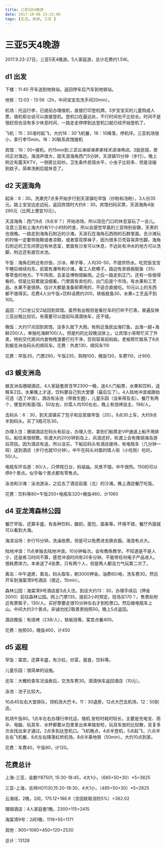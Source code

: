 ```yaml
---
title: 三亚5日4晚游
date: 2017-10-06 23:32:00
tags: [生活, 旅游, 三亚 ]
---
```

# 三亚5天4晚游

2017.9.23-27日，三亚5天4晚游。5人家庭游，总计花费约1.5W。

<!--more-->

## d1 出发

下楼：11:40 开车送到地铁站，返回停车后汽车到地铁站。

地铁：12:03 - 13:56（2h，中间宝宝去洗手间20min）。

机场：托运行李，已提前办理值机，直接打印登机牌。3岁宝宝买的儿童购成人票，值机柜台说可以直接登机。登机口在最远处，不行时间也不比较长。时间不是很赶但也没有多少休息时间，一路走走停停到达登机口就已经开始登机了。

飞机：15：30准时起飞，大约16：30飞机餐，18：10降落，停机坪。三亚机场很小，拿行李15min。18：30联系宾馆接机

宾馆：19：00+接机，约15min到*三亚云海瑶海景客栈天涯海角店*。3层民宿，房间正对海边，海浪声很大，距天涯海角西门5分钟，天涯镇10分钟（步行）。晚上附近有露天KTV，一侧房比较吵。卫生条件民宿水平，小虫子比较多，但是没碰到蚊子。简单洗刷后就休息了。



## d2 天涯海角

起床：6：30。洗漱完7点多开始步行到天涯镇吃早饭（炒粉和汤粉），3人份35元。路上宝宝边走边玩，返回宾馆时大约8：30。宾馆扫码买票，天涯海角4张290元（比网上便宜10元）。

天涯海角：西门9点（9点半？）开始进场，所以现在门口的休息室玩了一会儿。注意三亚和上海大约有1个小时的时差，所以会感觉早晨的三亚特别安静，天黑的也很晚。一路走到海角石附近的沙滩。天涯石在海角石西侧的石群里面。去沙滩玩的时候一定要带拖鞋或者凉鞋，或者穿双厚袜子，因为很多贝壳容易弄伤脚。海角石附近的卫生间旁边有休息室，里面有沙发可以休息，不远处有冲水的地方可以洗脚，附近还有直饮水池。

午饭：海角石附近有炒饭，沙冰，椰子等，人均30-50，不提供热水。吃完饭宝宝午睡后继续向东。前面有瀑布和沙滩。看工人砍椰子。路边有卖铁板鱿鱼（35）等零食的地方。下午阵雨，去圣旨博物馆躲雨。之后一路走到正门，还有一些值得看的，但是比较累就没细看。门里面有卖吃的，出门后是个市场，有水果和工艺品。水果不是很熟，估计大都是准备邮寄用的，不适合直接吃。10元以上的东西都不值得买。花费4人分午饭+饮料话费约200，铁板鱿鱼30，水果+工艺品不到100。

返回：门口坐公交2站回到宾馆。虽然有出租但是看拦车的打听不打表，普遍反映三亚出租比较坑，有需要可以提前叫滴滴快车，还不错。

晚饭：大约17点回到宾馆，没多久就下大雨。有附近渔民出海打鱼，出海一趟+海鲜200/人，单独吃海鲜100/人。但是约的比较晚没排上。让宾馆小哥帮忙买了外卖，特别交代房间内食物残渣要打扫干净，否则容易招蚂蚁。老板帮忙联系了8点到蜈支洲岛码头的顺风车。花费：外卖130，顺风车110

花费：早饭35，门票290，午饭235，购物100，晚饭130，车费110，计900.

## d3 蜈支洲岛

蜈支洲岛珊瑚酒店，4人家庭套房含早2300一晚，送4人门船票，水果和饮料，送租车2日。水果晚上才送，饮料要自己到大堂要（最后忘了）。4人陆地冲浪或跟拍可选（选了冲浪）。酒店有泳池（带救生圈），儿童乐园（没来得及去）。餐厅有两个，便宜的有面/饭，50左右，炒菜人均100左右，晚上有烧烤自主，198/人。

去码头：6：30，到天涯镇买了包子和豆浆做早饭（20）。8点30上车，大约9点半到码头。买了3瓶可乐30。

办理入住：珊瑚酒店在码头有前台，办理入住，拿到们船票走VIP通道上船不用排队。船往来很频繁。轮渡大约20分钟到岛上，风浪还好。轮渡上会有推销海岛游玩项目。因为酒店有送，所以没买。下船后码头有酒店接待，有电瓶车（几分钟一班）送到酒店（步行也就10分钟）。中午在码头对面的情人街（小吃街）吃的，50/人。

电瓶车环岛游：80/人，只停观日台，妈祖庙。风景不错。中午很热。150的可以停8个景点。似乎每个景点都有零售点。

泳池和沙滩：泳池游泳，之后去了酒店前面（北）的沙滩。晚上酒店餐厅吃饭。

花费：饮料等80+午饭200+电瓶车320+晚饭460，计1060

## d4 亚龙湾森林公园

餐厅早饭，还算丰盛，有各种饮料，酸奶，面包，面条等。环境不错，餐厅外面就可以看到大海。

海滨浴场：步行15分钟。洗澡收费，但是可以免费进去换衣服。海浪有点大。

陆地冲浪：11点单独去陆地冲浪。10分钟每次。会有教练教学。不知道是不是人少，还是练习时间不算，感觉冲浪时间有20多分钟。不能带任何电子产品进入。很耗费体力。本来送了4张票，只有两个人，但是两人都没力气玩第二次了。

离岛：中午退房，离岛，码头取车，刷3000押金。油费60/格，洗车费30。然后开车到海棠湾9号酒店（很近，15min）。

森林公园：海棠湾9号酒店是3点入住。到店大约13：30，办理手续后（押金2000）前往森林公园。网上门票135，提前2小时预定。现场买170？。售票处附近有票贩子，130/人。买好票要走很10分钟左右才到检票口。然后做电瓶车上山。中间大约3个景点。非诚勿扰2取景房拍照50。晚上5点返回。

酒店晚饭：有烧烤（238/人），铁板烧等。棠宫点餐400。

花费：拍照50，晚饭400，计450

## d5 返程

早饭：棠宫，还算丰盛，有沙拉，炒菜，面食，饮料等。

儿童乐园：很简单的设施。

还车：大概检查车况油表后，交洗车费30。滴滴快车返回酒店（10元）。

泳池：池子比较大。

10点45左右大堂排队，领机场大巴卡。11：30退房，12点大巴去机场，12：50到达。

机场午饭80。1点半左右办理行李托运，值机.安检时耗时较长，主要是充电宝、雨伞、电脑、玩具车、水杯都要从包里拿出来单独安检，玩具车放的比较散，反复多次全找出来才通过。2点多到达登机口。飞机晚点，4点半登机，5点起飞，六点半左右飞机餐，8点左右降落虹桥机场。8点半乘地铁（50min）。大约10点到家。

花费：车费40，午饭80，计120。

## 花费总计

上海-三亚，金鹏Y87501, 15:30-18:45，4大1小，（685+50+30）*5=3825

三亚-上海，吉祥HO1130,15:20-18:30，4大1小，（485+50+30）*5=2825

云海瑶，2晚，2间，175.12+186.9（含因故取消险5%）=362.02

珊瑚酒店：4人家庭套1晚，2300+115=2415

海棠湾9号：2间1晚，1116+55=1171

其他：900+1060+450+120=2530

总计：13128





